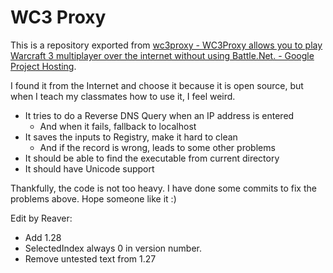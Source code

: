 # WC3 Proxy

This is a repository exported from [wc3proxy - WC3Proxy allows you to play Warcraft 3 multiplayer over the internet without using Battle.Net. - Google Project Hosting](https://code.google.com/p/wc3proxy/).

I found it from the Internet and choose it because it is open source, but when I teach my classmates how to use it, I feel weird.

* It tries to do a Reverse DNS Query when an IP address is entered
  * And when it fails, fallback to localhost
* It saves the inputs to Registry, make it hard to clean
  * And if the record is wrong, leads to some other problems
* It should be able to find the executable from current directory
* It should have Unicode support

Thankfully, the code is not too heavy. I have done some commits to fix the problems above. Hope someone like it :)

Edit by Reaver:
- Add 1.28
- SelectedIndex always 0 in version number.
- Remove untested text from 1.27